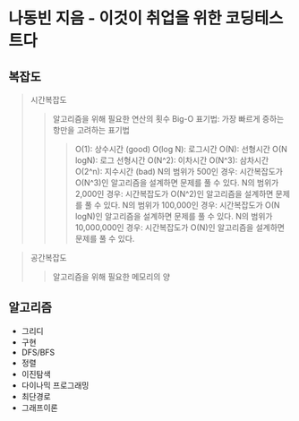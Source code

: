 # 나동빈 지음 - 이것이 취업을 위한 코딩테스트다 

## 복잡도
> 시간복잡도
>   > 알고리즘을 위해 필요한 연산의 횟수
>   > Big-O 표기법: 가장 빠르게 증하는 항만을 고려하는 표기법
>   >   > O(1): 상수시간 (good)
>   >   > O(log N): 로그시간
>   >   > O(N): 선형시간
>   >   > O(N logN): 로그 선형시간
>   >   > O(N^2): 이차시간
>   >   > O(N^3): 삼차시간
>   >   > O(2^n): 지수시간 (bad)
>   > N의 범위가 500인 경우: 시간복잡도가 O(N^3)인 알고리즘을 설계하면 문제를 풀 수 있다.
>   > N의 범위가 2,000인 경우: 시간복잡도가 O(N^2)인 알고리즘을 설계하면 문제를 풀 수 있다.
>   > N의 범위가 100,000인 경우: 시간복잡도가 O(N logN)인 알고리즘을 설계하면 문제를 풀 수 있다.
>   > N의 범위가 10,000,000인 경우: 시간복잡도가 O(N)인 알고리즘을 설계하면 문제를 풀 수 있다.   

>  공간복잡도
>   > 알고리즘을 위해 필요한 메모리의 양

## 알고리즘
- 그리디
- 구현
- DFS/BFS
- 정렬
- 이진탐색
- 다이나믹 프로그래밍
- 최단경로
- 그래프이론